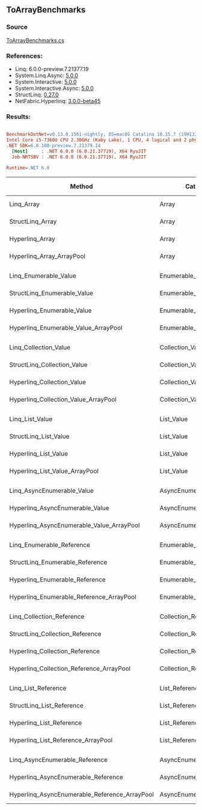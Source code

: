 ﻿## ToArrayBenchmarks

### Source
[ToArrayBenchmarks.cs](../NetFabric.Hyperlinq.Benchmarks/Benchmarks/ToArrayBenchmarks.cs)

### References:
- Linq: 6.0.0-preview.7.21377.19
- System.Linq.Async: [5.0.0](https://www.nuget.org/packages/System.Linq.Async/5.0.0)
- System.Interactive: [5.0.0](https://www.nuget.org/packages/System.Interactive/5.0.0)
- System.Interactive.Async: [5.0.0](https://www.nuget.org/packages/System.Interactive.Async/5.0.0)
- StructLinq: [0.27.0](https://www.nuget.org/packages/StructLinq/0.27.0)
- NetFabric.Hyperlinq: [3.0.0-beta45](https://www.nuget.org/packages/NetFabric.Hyperlinq/3.0.0-beta45)

### Results:
``` ini

BenchmarkDotNet=v0.13.0.1561-nightly, OS=macOS Catalina 10.15.7 (19H1323) [Darwin 19.6.0]
Intel Core i5-7360U CPU 2.30GHz (Kaby Lake), 1 CPU, 4 logical and 2 physical cores
.NET SDK=6.0.100-preview.7.21379.14
  [Host]     : .NET 6.0.0 (6.0.21.37719), X64 RyuJIT
  Job-NRTSBV : .NET 6.0.0 (6.0.21.37719), X64 RyuJIT

Runtime=.NET 6.0  

```
|                                        Method |                Categories | Count |        Mean |      Error |      StdDev |      Median |         Ratio | RatioSD |  Gen 0 | Gen 1 | Gen 2 | Allocated |
|---------------------------------------------- |-------------------------- |------ |------------:|-----------:|------------:|------------:|--------------:|--------:|-------:|------:|------:|----------:|
|                                    Linq_Array |                     Array |   100 |   163.04 ns |  17.071 ns |    48.43 ns |   151.20 ns |      baseline |         | 0.2027 |     - |     - |     424 B |
|                              StructLinq_Array |                     Array |   100 |   306.86 ns |  14.754 ns |    43.04 ns |   310.49 ns |  2.04x slower |   0.59x | 0.2027 |     - |     - |     424 B |
|                               Hyperlinq_Array |                     Array |   100 |    88.98 ns |   6.099 ns |    17.98 ns |    84.58 ns |  1.86x faster |   0.65x | 0.2027 |     - |     - |     424 B |
|                     Hyperlinq_Array_ArrayPool |                     Array |   100 |   163.95 ns |  14.690 ns |    41.43 ns |   148.74 ns |  1.09x slower |   0.41x |      - |     - |     - |         - |
|                                               |                           |       |             |            |             |             |               |         |        |       |       |           |
|                         Linq_Enumerable_Value |          Enumerable_Value |   100 | 2,354.70 ns | 237.865 ns |   701.35 ns | 2,088.55 ns |      baseline |         | 0.5646 |     - |     - |   1,184 B |
|                   StructLinq_Enumerable_Value |          Enumerable_Value |   100 | 3,409.14 ns | 191.945 ns |   553.80 ns | 3,355.16 ns |  1.56x slower |   0.51x | 0.2136 |     - |     - |     456 B |
|                    Hyperlinq_Enumerable_Value |          Enumerable_Value |   100 | 1,247.87 ns | 116.048 ns |   342.17 ns | 1,124.28 ns |  2.01x faster |   0.76x | 0.2213 |     - |     - |     464 B |
|          Hyperlinq_Enumerable_Value_ArrayPool |          Enumerable_Value |   100 | 1,262.16 ns | 153.002 ns |   431.54 ns | 1,170.54 ns |  2.03x faster |   0.72x |      - |     - |     - |         - |
|                                               |                           |       |             |            |             |             |               |         |        |       |       |           |
|                         Linq_Collection_Value |          Collection_Value |   100 |   128.85 ns |  12.178 ns |    35.52 ns |   114.80 ns |      baseline |         | 0.2027 |     - |     - |     424 B |
|                   StructLinq_Collection_Value |          Collection_Value |   100 | 2,101.36 ns | 175.955 ns |   518.81 ns | 1,884.01 ns | 17.03x slower |   5.13x | 0.2174 |     - |     - |     456 B |
|                    Hyperlinq_Collection_Value |          Collection_Value |   100 |   348.20 ns |  27.074 ns |    78.55 ns |   326.34 ns |  2.87x slower |   0.91x | 0.2213 |     - |     - |     464 B |
|          Hyperlinq_Collection_Value_ArrayPool |          Collection_Value |   100 |   420.59 ns |  39.264 ns |   112.66 ns |   408.15 ns |  3.54x slower |   1.46x |      - |     - |     - |         - |
|                                               |                           |       |             |            |             |             |               |         |        |       |       |           |
|                               Linq_List_Value |                List_Value |   100 |   136.70 ns |  14.382 ns |    42.41 ns |   121.74 ns |      baseline |         | 0.2027 |     - |     - |     424 B |
|                         StructLinq_List_Value |                List_Value |   100 |   654.04 ns |  57.795 ns |   170.41 ns |   569.22 ns |  5.25x slower |   2.10x | 0.2022 |     - |     - |     424 B |
|                          Hyperlinq_List_Value |                List_Value |   100 |   141.58 ns |  14.635 ns |    41.04 ns |   133.28 ns |  1.09x slower |   0.42x | 0.2136 |     - |     - |     448 B |
|                Hyperlinq_List_Value_ArrayPool |                List_Value |   100 | 2,639.47 ns | 343.889 ns |   969.94 ns | 2,341.53 ns | 20.96x slower |  10.56x | 0.0153 |     - |     - |      32 B |
|                                               |                           |       |             |            |             |             |               |         |        |       |       |           |
|                    Linq_AsyncEnumerable_Value |     AsyncEnumerable_Value |   100 | 4,433.84 ns | 280.479 ns |   818.17 ns | 4,172.04 ns |      baseline |         | 0.7668 |     - |     - |   1,608 B |
|               Hyperlinq_AsyncEnumerable_Value |     AsyncEnumerable_Value |   100 | 2,986.15 ns | 210.448 ns |   607.19 ns | 2,804.33 ns |  1.55x faster |   0.43x | 0.5646 |     - |     - |   1,184 B |
|     Hyperlinq_AsyncEnumerable_Value_ArrayPool |     AsyncEnumerable_Value |   100 | 4,198.43 ns | 440.451 ns | 1,205.73 ns | 3,826.17 ns |  1.15x faster |   0.35x | 0.3624 |     - |     - |     760 B |
|                                               |                           |       |             |            |             |             |               |         |        |       |       |           |
|                     Linq_Enumerable_Reference |      Enumerable_Reference |   100 | 2,189.65 ns | 194.003 ns |   572.02 ns | 1,999.68 ns |      baseline |         | 0.5646 |     - |     - |   1,184 B |
|               StructLinq_Enumerable_Reference |      Enumerable_Reference |   100 | 2,393.79 ns | 227.705 ns |   671.39 ns | 2,364.41 ns |  1.17x slower |   0.46x | 0.2136 |     - |     - |     456 B |
|                Hyperlinq_Enumerable_Reference |      Enumerable_Reference |   100 | 2,799.73 ns | 284.878 ns |   821.94 ns | 2,585.37 ns |  1.34x slower |   0.49x | 0.2174 |     - |     - |     456 B |
|      Hyperlinq_Enumerable_Reference_ArrayPool |      Enumerable_Reference |   100 | 2,360.88 ns | 161.513 ns |   476.22 ns | 2,396.03 ns |  1.14x slower |   0.34x | 0.0153 |     - |     - |      32 B |
|                                               |                           |       |             |            |             |             |               |         |        |       |       |           |
|                     Linq_Collection_Reference |      Collection_Reference |   100 |   115.65 ns |   8.905 ns |    25.41 ns |   106.26 ns |      baseline |         | 0.2027 |     - |     - |     424 B |
|               StructLinq_Collection_Reference |      Collection_Reference |   100 | 2,091.15 ns | 217.124 ns |   640.19 ns | 1,745.16 ns | 19.18x slower |   7.50x | 0.2174 |     - |     - |     456 B |
|                Hyperlinq_Collection_Reference |      Collection_Reference |   100 |   193.10 ns |  25.659 ns |    74.03 ns |   171.64 ns |  1.75x slower |   0.72x | 0.2141 |     - |     - |     448 B |
|      Hyperlinq_Collection_Reference_ArrayPool |      Collection_Reference |   100 | 1,402.92 ns | 105.127 ns |   309.97 ns | 1,237.28 ns | 12.84x slower |   3.86x | 0.0153 |     - |     - |      32 B |
|                                               |                           |       |             |            |             |             |               |         |        |       |       |           |
|                           Linq_List_Reference |            List_Reference |   100 |   164.70 ns |  13.638 ns |    40.21 ns |   161.30 ns |      baseline |         | 0.2027 |     - |     - |     424 B |
|                     StructLinq_List_Reference |            List_Reference |   100 | 2,247.33 ns | 206.354 ns |   601.94 ns | 2,141.67 ns | 14.50x slower |   5.23x | 0.2174 |     - |     - |     456 B |
|                      Hyperlinq_List_Reference |            List_Reference |   100 |   155.51 ns |  19.107 ns |    55.13 ns |   143.08 ns |  1.00x slower |   0.40x | 0.2142 |     - |     - |     448 B |
|            Hyperlinq_List_Reference_ArrayPool |            List_Reference |   100 | 1,517.09 ns | 120.567 ns |   355.49 ns | 1,462.84 ns |  9.78x slower |   3.37x | 0.0153 |     - |     - |      32 B |
|                                               |                           |       |             |            |             |             |               |         |        |       |       |           |
|                Linq_AsyncEnumerable_Reference | AsyncEnumerable_Reference |   100 | 5,261.83 ns | 271.077 ns |   790.75 ns | 5,092.51 ns |      baseline |         | 0.7629 |     - |     - |   1,608 B |
|           Hyperlinq_AsyncEnumerable_Reference | AsyncEnumerable_Reference |   100 | 6,319.42 ns | 795.422 ns | 2,320.28 ns | 5,607.97 ns |  1.22x slower |   0.46x | 0.5798 |     - |     - |   1,216 B |
| Hyperlinq_AsyncEnumerable_Reference_ArrayPool | AsyncEnumerable_Reference |   100 | 4,795.02 ns | 619.269 ns | 1,746.66 ns | 4,093.43 ns |  1.19x faster |   0.33x | 0.3738 |     - |     - |     792 B |
